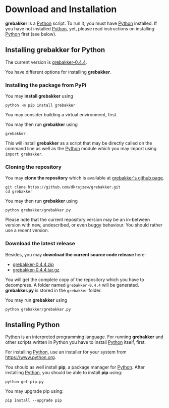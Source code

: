 # Download and Installation

__grebakker__ is a [Python](https://www.python.org/) script. To run it, you must have [Python](https://www.python.org/) installed. If you have not installed [Python](https://www.python.org/), yet, please read instructions on installing [Python](https://www.python.org/) first (see below).


## Installing grebakker for Python

The current version is [grebakker-0.4.4](https://github.com/dkrajzew/grebakker/releases/tag/0.4.4).

You have different options for installing __grebakker__.

### Installing the package from PyPi

You may __install grebakker__ using

```console
python -m pip install grebakker
```

You may consider building a virtual environment, first.

You may then run __grebakker__ using 

```console
grebakker
```

This will install __grebakker__ as a script that may be directly called on the command line as well as the [Python](https://www.python.org/) module which you may import using ```import grebakker```.

### Cloning the repository

You may __clone the repository__ which is available at [grebakker&apos;s github page](https://github.com/dkrajzew/grebakker).

```console
git clone https://github.com/dkrajzew/grebakker.git
cd grebakker
```

You may then run __grebakker__ using 

```console
python grebakker/grebakker.py
```

Please note that the current repository version may be an in-between version with new, undescribed, or even buggy behaviour. You should rather use a recent version.

### Download the latest release

Besides, you may __download the current source code release__ here:

* [grebakker-0.4.4.zip](https://github.com/dkrajzew/grebakker/archive/refs/tags/0.4.4.zip)
* [grebakker-0.4.4.tar.gz](https://github.com/dkrajzew/grebakker/archive/refs/tags/0.4.4.tar.gz)

You will get the complete copy of the repository which you have to decompress. A folder named ```grebakker-0.4.4``` will be generated. __grebakker.py__ is stored in the ```grebakker``` folder.

You may run __grebakker__ using 

```console
python grebakker/grebakker.py
```


## Installing Python

[Python](https://www.python.org/) is an interpreted programming language. For running __grebakker__ and other scripts written in Python you have to install [Python](https://www.python.org/) itself, first.

For installing [Python](https://www.python.org/), use an installer for your system from <https://www.python.org>.

You should as well install **pip**, a package manager for [Python](https://www.python.org/). After installing [Python](https://www.python.org/), you should be able to install **pip** using:

```console
python get-pip.py
```

You may upgrade pip using:

```console
pip install --upgrade pip
```


